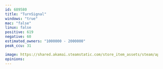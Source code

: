 ```yaml
---
id: 689580
title: "TurnSignal"
windows: "true"
mac: "false"
linux: false
positive: 619
negative: 60
estimated_owners: "1000000 - 2000000"
peak_ccu: 31

image: https://shared.akamai.steamstatic.com/store_item_assets/steam/apps/689580/header.jpg?t=1516160283
opinions:
---
```

